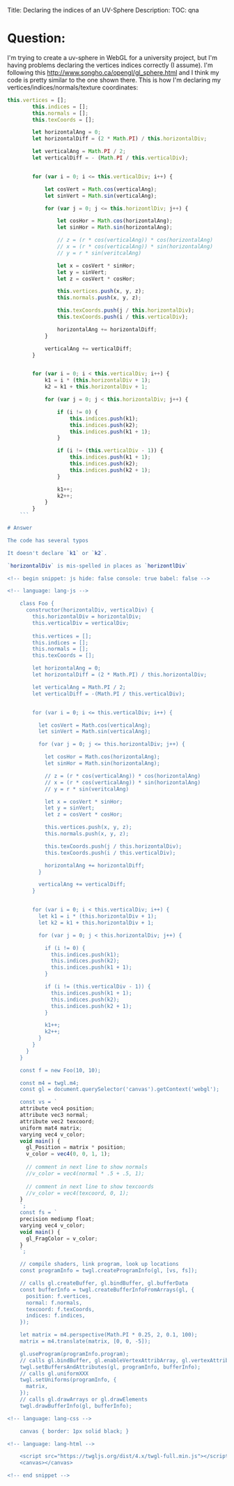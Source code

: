 Title: Declaring the indices of an UV-Sphere
Description:
TOC: qna

# Question:

I'm trying to create a uv-sphere in WebGL for a university project, but I'm having problems declaring the vertices indices correctly (I assume). I'm following this http://www.songho.ca/opengl/gl_sphere.html and I think my code is pretty similar to the one shown there. This is how I'm declaring my vertices/indices/normals/texture coordinates:
```js 
this.vertices = [];
        this.indices = [];
        this.normals = [];
        this.texCoords = [];

        let horizontalAng = 0;
        let horizontalDiff = (2 * Math.PI) / this.horizontalDiv;

        let verticalAng = Math.PI / 2;
        let verticalDiff = - (Math.PI / this.verticalDiv);


        for (var i = 0; i <= this.verticalDiv; i++) {

            let cosVert = Math.cos(verticalAng);
            let sinVert = Math.sin(verticalAng);

            for (var j = 0; j <= this.horizontlDiv; j++) {

                let cosHor = Math.cos(horizontalAng);
                let sinHor = Math.sin(horizontalAng);

                // z = (r * cos(verticalAng)) * cos(horizontalAng)
                // x = (r * cos(verticalAng)) * sin(horizontalAng)
                // y = r * sin(veritcalAng)

                let x = cosVert * sinHor;
                let y = sinVert;
                let z = cosVert * cosHor;

                this.vertices.push(x, y, z);
                this.normals.push(x, y, z);

                this.texCoords.push(j / this.horizontalDiv);
                this.texCoords.push(i / this.verticalDiv);

                horizontalAng += horizontalDiff;
            }

            verticalAng += verticalDiff;
        }


        for (var i = 0; i < this.verticalDiv; i++) {
            k1 = i * (this.horizontalDiv + 1);   
            k2 = k1 + this.horizontalDiv + 1;   

            for (var j = 0; j < this.horizontalDiv; j++) {

                if (i != 0) {
                    this.indices.push(k1);
                    this.indices.push(k2);
                    this.indices.push(k1 + 1);
                }

                if (i != (this.verticalDiv - 1)) {
                    this.indices.push(k1 + 1);
                    this.indices.push(k2);
                    this.indices.push(k2 + 1);
                }

                k1++;
                k2++;
            }
        }
    ```

# Answer

The code has several typos

It doesn't declare `k1` or `k2`. 

`horizontalDiv` is mis-spelled in places as `horizontlDiv`

<!-- begin snippet: js hide: false console: true babel: false -->

<!-- language: lang-js -->

    class Foo {
      constructor(horizontalDiv, verticalDiv) {
        this.horizontalDiv = horizontalDiv;
        this.verticalDiv = verticalDiv;
        
        this.vertices = [];
        this.indices = [];
        this.normals = [];
        this.texCoords = [];

        let horizontalAng = 0;
        let horizontalDiff = (2 * Math.PI) / this.horizontalDiv;

        let verticalAng = Math.PI / 2;
        let verticalDiff = -(Math.PI / this.verticalDiv);


        for (var i = 0; i <= this.verticalDiv; i++) {

          let cosVert = Math.cos(verticalAng);
          let sinVert = Math.sin(verticalAng);

          for (var j = 0; j <= this.horizontalDiv; j++) {

            let cosHor = Math.cos(horizontalAng);
            let sinHor = Math.sin(horizontalAng);

            // z = (r * cos(verticalAng)) * cos(horizontalAng)
            // x = (r * cos(verticalAng)) * sin(horizontalAng)
            // y = r * sin(veritcalAng)

            let x = cosVert * sinHor;
            let y = sinVert;
            let z = cosVert * cosHor;

            this.vertices.push(x, y, z);
            this.normals.push(x, y, z);

            this.texCoords.push(j / this.horizontalDiv);
            this.texCoords.push(i / this.verticalDiv);

            horizontalAng += horizontalDiff;
          }

          verticalAng += verticalDiff;
        }


        for (var i = 0; i < this.verticalDiv; i++) {
          let k1 = i * (this.horizontalDiv + 1);
          let k2 = k1 + this.horizontalDiv + 1;

          for (var j = 0; j < this.horizontalDiv; j++) {

            if (i != 0) {
              this.indices.push(k1);
              this.indices.push(k2);
              this.indices.push(k1 + 1);
            }

            if (i != (this.verticalDiv - 1)) {
              this.indices.push(k1 + 1);
              this.indices.push(k2);
              this.indices.push(k2 + 1);
            }

            k1++;
            k2++;
          }
        }
      }
    }

    const f = new Foo(10, 10);

    const m4 = twgl.m4;
    const gl = document.querySelector('canvas').getContext('webgl');

    const vs = `
    attribute vec4 position;
    attribute vec3 normal;
    attribute vec2 texcoord;
    uniform mat4 matrix;
    varying vec4 v_color;
    void main() {
      gl_Position = matrix * position;
      v_color = vec4(0, 0, 1, 1);
      
      // comment in next line to show normals
      //v_color = vec4(normal * .5 + .5, 1);
      
      // comment in next line to show texcoords
      //v_color = vec4(texcoord, 0, 1);
    }
    `;
    const fs = `
    precision mediump float;
    varying vec4 v_color;
    void main() {
      gl_FragColor = v_color;
    }
    `;

    // compile shaders, link program, look up locations
    const programInfo = twgl.createProgramInfo(gl, [vs, fs]);

    // calls gl.createBuffer, gl.bindBuffer, gl.bufferData
    const bufferInfo = twgl.createBufferInfoFromArrays(gl, {
      position: f.vertices,
      normal: f.normals,
      texcoord: f.texCoords,
      indices: f.indices,
    });

    let matrix = m4.perspective(Math.PI * 0.25, 2, 0.1, 100);
    matrix = m4.translate(matrix, [0, 0, -5]);

    gl.useProgram(programInfo.program);
    // calls gl.bindBuffer, gl.enableVertexAttribArray, gl.vertexAttribPointer
    twgl.setBuffersAndAttributes(gl, programInfo, bufferInfo);
    // calls gl.uniformXXX
    twgl.setUniforms(programInfo, {
      matrix,
    });
    // calls gl.drawArrays or gl.drawElements
    twgl.drawBufferInfo(gl, bufferInfo);

<!-- language: lang-css -->

    canvas { border: 1px solid black; }

<!-- language: lang-html -->

    <script src="https://twgljs.org/dist/4.x/twgl-full.min.js"></script>
    <canvas></canvas>

<!-- end snippet -->


